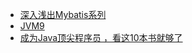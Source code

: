 - [深入浅出Mybatis系列](https://www.cnblogs.com/dongying/category/620960.html)
- [JVM9](https://www.cnblogs.com/haitaofeiyang/category/1097778.html)
- [成为Java顶尖程序员 ，看这10本书就够了](http://www.cnblogs.com/love-jishu/p/5113485.html?_t_t_t=0.9507748708128929)
